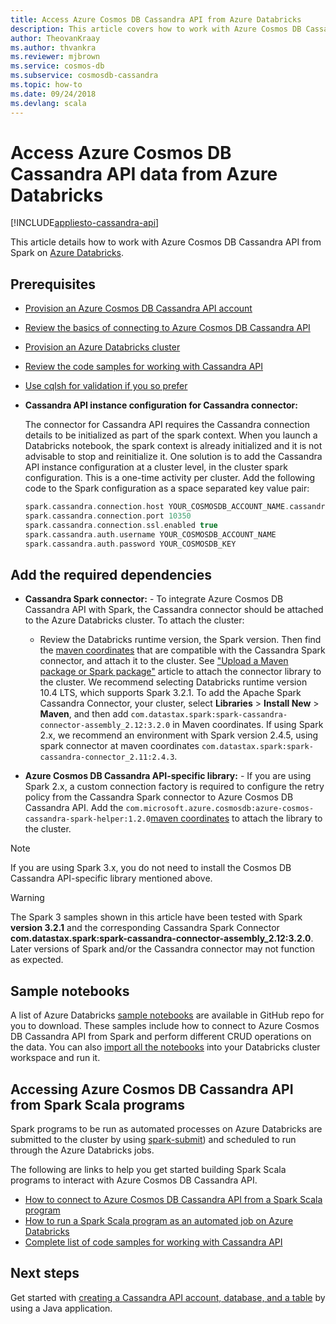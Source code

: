 ```yaml
---
title: Access Azure Cosmos DB Cassandra API from Azure Databricks
description: This article covers how to work with Azure Cosmos DB Cassandra API from Azure Databricks.
author: TheovanKraay
ms.author: thvankra
ms.reviewer: mjbrown
ms.service: cosmos-db
ms.subservice: cosmosdb-cassandra
ms.topic: how-to
ms.date: 09/24/2018
ms.devlang: scala
---
```


# Access Azure Cosmos DB Cassandra API data from Azure Databricks
[!INCLUDE[appliesto-cassandra-api](../includes/appliesto-cassandra-api.md)]

This article details how to work with Azure Cosmos DB Cassandra API from Spark on [Azure Databricks](/azure/databricks/scenarios/what-is-azure-databricks).

## Prerequisites

* [Provision an Azure Cosmos DB Cassandra API account](manage-data-dotnet.md#create-a-database-account)

* [Review the basics of connecting to Azure Cosmos DB Cassandra API](connect-spark-configuration.md)

* [Provision an Azure Databricks cluster](/azure/databricks/scenarios/quickstart-create-databricks-workspace-portal)

* [Review the code samples for working with Cassandra API](connect-spark-configuration.md#next-steps)

* [Use cqlsh for validation if you so prefer](connect-spark-configuration.md#connecting-to-azure-cosmos-db-cassandra-api-from-spark)

* **Cassandra API instance configuration for Cassandra connector:**

  The connector for Cassandra API requires the Cassandra connection details to be initialized as part of the spark context. When you launch a Databricks notebook, the spark context is already initialized and it is not advisable to stop and reinitialize it. One solution is to add the Cassandra API instance configuration at a cluster level, in the cluster spark configuration. This is a one-time activity per cluster. Add the following code to the Spark configuration as a space separated key value pair:
 
  ```scala
  spark.cassandra.connection.host YOUR_COSMOSDB_ACCOUNT_NAME.cassandra.cosmosdb.azure.com
  spark.cassandra.connection.port 10350
  spark.cassandra.connection.ssl.enabled true
  spark.cassandra.auth.username YOUR_COSMOSDB_ACCOUNT_NAME
  spark.cassandra.auth.password YOUR_COSMOSDB_KEY
  ```

## Add the required dependencies

* **Cassandra Spark connector:** - To integrate Azure Cosmos DB Cassandra API with Spark, the Cassandra connector should be attached to the Azure Databricks cluster. To attach the cluster:

  * Review the Databricks runtime version, the Spark version. Then find the [maven coordinates](https://mvnrepository.com/artifact/com.datastax.spark/spark-cassandra-connector-assembly) that are compatible with the Cassandra Spark connector, and attach it to the cluster. See ["Upload a Maven package or Spark package"](https://docs.databricks.com/user-guide/libraries.html) article to attach the connector library to the cluster. We recommend selecting Databricks runtime version 10.4 LTS, which supports Spark 3.2.1. To add the Apache Spark Cassandra Connector, your cluster, select **Libraries** > **Install New** > **Maven**, and then add `com.datastax.spark:spark-cassandra-connector-assembly_2.12:3.2.0` in Maven coordinates. If using Spark 2.x, we recommend an environment with Spark version 2.4.5, using spark connector at maven coordinates `com.datastax.spark:spark-cassandra-connector_2.11:2.4.3`.

* **Azure Cosmos DB Cassandra API-specific library:** - If you are using Spark 2.x, a custom connection factory is required to configure the retry policy from the Cassandra Spark connector to Azure Cosmos DB Cassandra API. Add the `com.microsoft.azure.cosmosdb:azure-cosmos-cassandra-spark-helper:1.2.0`[maven coordinates](https://search.maven.org/artifact/com.microsoft.azure.cosmosdb/azure-cosmos-cassandra-spark-helper/1.2.0/jar) to attach the library to the cluster.

> [!NOTE]
> If you are using Spark 3.x, you do not need to install the Cosmos DB Cassandra API-specific library mentioned above.

> [!WARNING]
> The Spark 3 samples shown in this article have been tested with Spark **version 3.2.1** and the corresponding Cassandra Spark Connector **com.datastax.spark:spark-cassandra-connector-assembly_2.12:3.2.0**. Later versions of Spark and/or the Cassandra connector may not function as expected.

## Sample notebooks

A list of Azure Databricks [sample notebooks](https://github.com/Azure-Samples/azure-cosmos-db-cassandra-api-spark-notebooks-databricks/tree/main/notebooks/scala) are available in GitHub repo for you to download. These samples include how to connect to Azure Cosmos DB Cassandra API from Spark and perform different CRUD operations on the data. You can also [import all the notebooks](https://github.com/Azure-Samples/azure-cosmos-db-cassandra-api-spark-notebooks-databricks/tree/main/dbc) into your Databricks cluster workspace and run it. 

## Accessing Azure Cosmos DB Cassandra API from Spark Scala programs

Spark programs to be run as automated processes on Azure Databricks are submitted to the cluster by using [spark-submit](https://spark.apache.org/docs/latest/submitting-applications.html)) and scheduled to run through the Azure Databricks jobs.

The following are links to help you get started building Spark Scala programs to interact with Azure Cosmos DB Cassandra API.
* [How to connect to Azure Cosmos DB Cassandra API from a Spark Scala program](https://github.com/Azure-Samples/azure-cosmos-db-cassandra-api-spark-connector-sample/blob/main/src/main/scala/com/microsoft/azure/cosmosdb/cassandra/SampleCosmosDBApp.scala)
* [How to run a Spark Scala program as an automated job on Azure Databricks](/azure/databricks/jobs)
* [Complete list of code samples for working with Cassandra API](connect-spark-configuration.md#next-steps)

## Next steps

Get started with [creating a Cassandra API account, database, and a table](create-account-java.md) by using a Java application.
